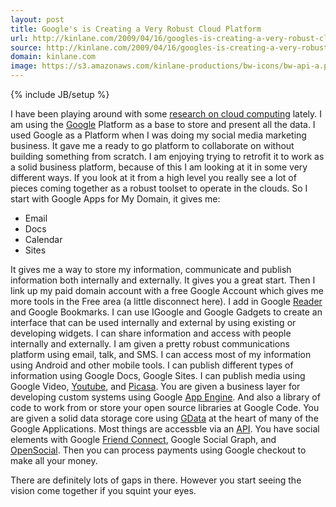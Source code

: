 ```yaml
---
layout: post
title: Google's is Creating a Very Robust Cloud Platform
url: http://kinlane.com/2009/04/16/googles-is-creating-a-very-robust-cloud-platform/
source: http://kinlane.com/2009/04/16/googles-is-creating-a-very-robust-cloud-platform/
domain: kinlane.com
image: https://s3.amazonaws.com/kinlane-productions/bw-icons/bw-api-a.png
---
```

{% include JB/setup %}

<p>
     I have been playing around with some <a href="http://cloud.kinlane.com">research on cloud computing</a> lately. I am using the <a class="zem_slink" title="Google" rel="homepage" href="http://google.com">Google</a> Platform as a base to store and present all the data. I used Google as a Platform when I was doing my social media marketing business. It gave me a ready to go platform to collaborate on without building something from scratch. I am enjoying trying to retrofit it to work as a solid business platform, because of this I am looking at it in some very different ways. If you look at it from a high level you really see a lot of pieces coming together as a robust toolset to operate in the clouds. So I start with Google Apps for My Domain, it gives me:
</p>
<ul class="mainlist">
     <li>Email
     </li>
     <li>Docs
     </li>
     <li>Calendar
     </li>
     <li>Sites
     </li>
</ul>
<p>
     It gives me a way to store my information, communicate and publish information both internally and externally. It gives you a great start. Then I link up my paid domain account with a free Google Account which gives me more tools in the Free area (a little disconnect here). I add in Google <a class="zem_slink" title="Google Reader" rel="homepage" href="http://www.google.com/reader">Reader</a> and Google Bookmarks. I can use IGoogle and Google Gadgets to create an interface that can be used internally and external by using existing or developing widgets. I can share information and access with people internally and externally. I am given a pretty robust communications platform using email, talk, and SMS. I can access most of my information using Android and other mobile tools. I can publish different types of information using Google Docs, Google Sites. I can publish media using Google Video, <a class="zem_slink" title="YouTube" rel="homepage" href="http://www.youtube.com/">Youtube</a>, and <a class="zem_slink" title="Picasa" rel="homepage" href="http://picasa.google.com/">Picasa</a>. You are given a business layer for developing custom systems using Google <a class="zem_slink" title="Google App Engine" rel="homepage" href="http://code.google.com/appengine/">App Engine</a>. And also a library of code to work from or store your open source libraries at Google Code. You are given a solid data storage core using <a class="zem_slink" title="GData" rel="wikipedia" href="http://en.wikipedia.org/wiki/GData">GData</a> at the heart of many of the Google Applications. Most things are accessble via an <a class="zem_slink" title="Application programming interface" rel="wikipedia" href="http://en.wikipedia.org/wiki/Application_programming_interface">API</a>. You have social elements with Google <a class="zem_slink" title="Friend Connect" rel="homepage" href="http://www.google.com/friendconnect">Friend Connect</a>, Google Social Graph, and <a class="zem_slink" title="OpenSocial" rel="homepage" href="http://code.google.com/apis/opensocial">OpenSocial</a>. Then you can process payments using Google checkout to make all your money.
</p>
<form>
     <input id="gwProxy" type="hidden" />
</form><!--Session data-->
<form>
     <input id="jsProxy" onclick="jsCall();" type="hidden" /> <input id="gwProxy" type="hidden" />
</form>
<p>
     There are definitely lots of gaps in there. However you start seeing the vision come together if you squint your eyes.
</p>
<form>
     <input id="gwProxy" type="hidden" />
</form><!--Session data-->
<form>
     <input id="jsProxy" onclick="jsCall();" type="hidden" />
</form>